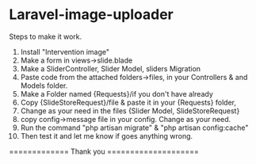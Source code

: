 # Laravel-image-uploader

Steps to make it work.

1)  Install "Intervention image"
2)  Make a form in views->slide.blade
3)  Make a SliderController, Slider Model, sliders Migration
4)  Paste code from the attached folders->files, in your Controllers & and Models folder.
5)  Make a Folder named {Requests}/if you don't have already
6)  Copy {SlideStoreRequest}/file & paste it in your {Requests} folder,
7)  Change as your need in the files {Slider Model, SlideStoreRequest}
8)  copy config->message file in your config. Change as your need.
9)  Run the command "php artisan migrate" & "php artisan config:cache"
10) Then test it and let me know if goes anything wrong.

 ============= Thank you ====================
